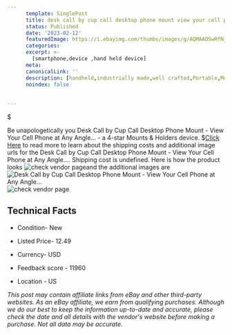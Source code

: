 ```yaml
---
      template: SinglePost
      title: desk call by cup call desktop phone mount view your cell phone at any angle 
      status: Published
      date: '2023-02-12'
      featuredImage: https://i.ebayimg.com/thumbs/images/g/AQMAAOSwRfNjEjoB/s-l225.jpg
      categories: 
      excerpt: >-
        [smartphone,device ,hand held device]
      meta:
      canonicalLink: ''
      description: [handheld,industrially made,well crafted,Portable,Mobile,Compact,Convenient,Lightweight,Maneuverable,Man-portable,Miniature,Carriable,Hand-held,Light,Holdable,Transportable,Mobile device,Pocket-sized,On-the-go,Wireless,Cordless,Compact size,Convenient size, smartphone,device ,hand held device]
      noindex: false
      
        
---
```

$

Be unapologetically you Desk Call by Cup Call Desktop Phone Mount - View Your Cell Phone at Any Angle... - a 4-star Mounts & Holders device.
$[Click Here](https://www.ebay.com/itm/165656629102?hash=item2691e78f6e%3Ag%3AAQMAAOSwRfNjEjoB&mkevt=1&mkcid=1&mkrid=711-53200-19255-0&campid=%253CePNCampaignId%253E&customid=%253CreferenceId%253E&toolid=10049) to read more to learn about the shipping costs and additional image urls for the Desk Call by Cup Call Desktop Phone Mount - View Your Cell Phone at Any Angle.... Shipping cost is undefined. Here is how the product looks ![check vendor page](https://i.ebayimg.com/thumbs/images/g/AQMAAOSwRfNjEjoB/s-l225.jpg)and the additional images are![Desk Call by Cup Call Desktop Phone Mount - View Your Cell Phone at Any Angle...](https://i.ebayimg.com/images/g/AQMAAOSwRfNjEjoB/s-l960.jpg)![check vendor page](https://origin-galleryplus.ebayimg.com/ws/web/165656629102_2_0_1/225x225.jpg,https://origin-galleryplus.ebayimg.com/ws/web/165656629102_3_0_1/225x225.jpg,https://origin-galleryplus.ebayimg.com/ws/web/165656629102_4_0_1/225x225.jpg,https://origin-galleryplus.ebayimg.com/ws/web/165656629102_5_0_1/225x225.jpg)



 ## Technical Facts 



     
      

 - Condition- New 


      

 - Listed Price- 12.49 


      

 - Currency- USD 


      

 - Feedback score - 11960 


      

 - Location - US 


      
      

 *_This post may contain affiliate links from eBay and other third-party websites. As an eBay affiliate, we earn from qualifying purchases. Although we do our best to keep the information up-to-date and accurate, please check the date and all details with the vendor's website before making a purchase. Not all data may be accurate._*






